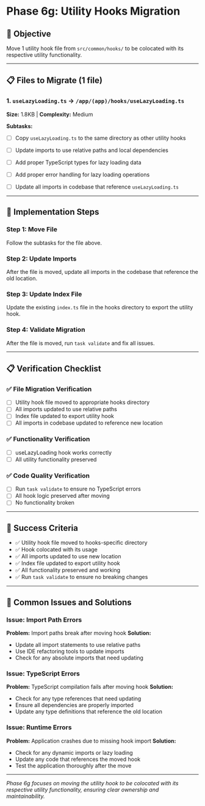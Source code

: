 # Phase 6g: Utility Hooks Migration

## 🎯 Objective
Move 1 utility hook file from `src/common/hooks/` to be colocated with its respective utility functionality.

---

## 📋 Files to Migrate (1 file)

### 1. `useLazyLoading.ts` → `/app/(app)/hooks/useLazyLoading.ts`
**Size:** 1.8KB | **Complexity:** Medium

**Subtasks:**
- [ ] Copy `useLazyLoading.ts` to the same directory as other utility hooks
- [ ] Update imports to use relative paths and local dependencies
- [ ] Add proper TypeScript types for lazy loading data
- [ ] Add proper error handling for lazy loading operations
- [ ] Update all imports in codebase that reference `useLazyLoading.ts`


---

## 🚀 Implementation Steps

### Step 1: Move File
Follow the subtasks for the file above.

### Step 2: Update Imports
After the file is moved, update all imports in the codebase that reference the old location.

### Step 3: Update Index File
Update the existing `index.ts` file in the hooks directory to export the utility hook.

### Step 4: Validate Migration
After the file is moved, run `task validate` and fix all issues.

---

## 📋 Verification Checklist

### ✅ File Migration Verification
- [ ] Utility hook file moved to appropriate hooks directory
- [ ] All imports updated to use relative paths
- [ ] Index file updated to export utility hook
- [ ] All imports in codebase updated to reference new location

### ✅ Functionality Verification
- [ ] useLazyLoading hook works correctly
- [ ] All utility functionality preserved

### ✅ Code Quality Verification
- [ ] Run `task validate` to ensure no TypeScript errors
- [ ] All hook logic preserved after moving
- [ ] No functionality broken

---

## 🎯 Success Criteria

- ✅ Utility hook file moved to hooks-specific directory
- ✅ Hook colocated with its usage
- ✅ All imports updated to use new location
- ✅ Index file updated to export utility hook
- ✅ All functionality preserved and working
- ✅ Run `task validate` to ensure no breaking changes

---

## 🚨 Common Issues and Solutions

### Issue: Import Path Errors
**Problem:** Import paths break after moving hook
**Solution:**
- Update all import statements to use relative paths
- Use IDE refactoring tools to update imports
- Check for any absolute imports that need updating

### Issue: TypeScript Errors
**Problem:** TypeScript compilation fails after moving hook
**Solution:**
- Check for any type references that need updating
- Ensure all dependencies are properly imported
- Update any type definitions that reference the old location

### Issue: Runtime Errors
**Problem:** Application crashes due to missing hook import
**Solution:**
- Check for any dynamic imports or lazy loading
- Update any code that references the moved hook
- Test the application thoroughly after the move

---

*Phase 6g focuses on moving the utility hook to be colocated with its respective utility functionality, ensuring clear ownership and maintainability.*
